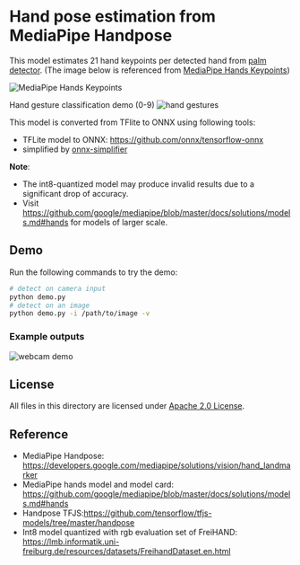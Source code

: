 # Hand pose estimation from MediaPipe Handpose

This model estimates 21 hand keypoints per detected hand from [palm detector](../palm_detection_mediapipe). (The image below is referenced from [MediaPipe Hands Keypoints](https://github.com/tensorflow/tfjs-models/tree/master/hand-pose-detection#mediapipe-hands-keypoints-used-in-mediapipe-hands))
 
![MediaPipe Hands Keypoints](./example_outputs/hand_keypoints.png)

Hand gesture classification demo (0-9)
![hand gestures](./example_outputs/gesture_classification.png)

This model is converted from TFlite to ONNX using following tools:
- TFLite model to ONNX: https://github.com/onnx/tensorflow-onnx
- simplified by [onnx-simplifier](https://github.com/daquexian/onnx-simplifier)

**Note**:
- The int8-quantized model may produce invalid results due to a significant drop of accuracy.
- Visit https://github.com/google/mediapipe/blob/master/docs/solutions/models.md#hands for models of larger scale.

## Demo

Run the following commands to try the demo:
```bash
# detect on camera input
python demo.py
# detect on an image
python demo.py -i /path/to/image -v
```

### Example outputs

![webcam demo](./example_outputs/mphandpose_demo.webp)

## License

All files in this directory are licensed under [Apache 2.0 License](./LICENSE).

## Reference

- MediaPipe Handpose: https://developers.google.com/mediapipe/solutions/vision/hand_landmarker
- MediaPipe hands model and model card: https://github.com/google/mediapipe/blob/master/docs/solutions/models.md#hands
- Handpose TFJS:https://github.com/tensorflow/tfjs-models/tree/master/handpose
- Int8 model quantized with rgb evaluation set of FreiHAND: https://lmb.informatik.uni-freiburg.de/resources/datasets/FreihandDataset.en.html
